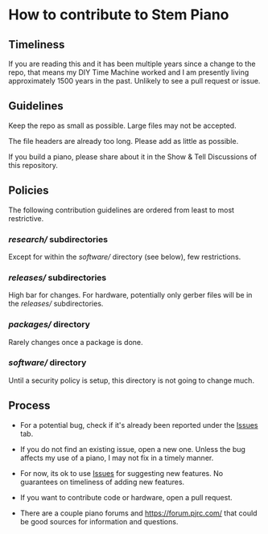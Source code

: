 # How to contribute to Stem Piano

## Timeliness
If you are reading this and it has been multiple years since a change to the repo, that means my DIY Time Machine worked and I am presently living approximately 1500 years in the past. Unlikely to see a pull request or issue.

## Guidelines

Keep the repo as small as possible. Large files may not be accepted.

The file headers are already too long. Please add as little as possible.

If you build a piano, please share about it in the Show & Tell Discussions of this repository.

## Policies

The following contribution guidelines are ordered from least to most restrictive.

### *research/* subdirectories
Except for within the *software/* directory (see below), few restrictions.

### *releases/* subdirectories
High bar for changes. For hardware, potentially only gerber files will be in the *releases/* subdirectories.

### *packages/* directory
Rarely changes once a package is done.

### *software/* directory
Until a security policy is setup, this directory is not going to change much.

## Process

* For a potential bug, check if it's already been reported under the [Issues](https://github.com/gzweigle/DIY-Grand-Digital-Piano/issues) tab.

* If you do not find an existing issue, open a new one. Unless the bug affects my use of a piano, I may not fix in a timely manner.

* For now, its ok to use [Issues](https://github.com/gzweigle/DIY-Grand-Digital-Piano/issues) for suggesting new features. No guarantees on timeliness of adding new features.

* If you want to contribute code or hardware, open a pull request.

* There are a couple piano forums and https://forum.pjrc.com/ that could be good sources for information and questions.